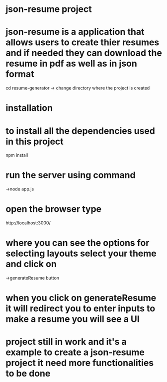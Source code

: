 # json-resume project

# json-resume is a application that allows users to create thier resumes and if needed they can download the resume in pdf as well as in json format

  cd resume-generator 
-> change directory where the project is created
# installation

# to install all the dependencies used in this project 

npm install 

# run the server using command

->node app.js

# open the browser type 

http://localhost:3000/

# where you can see the options for selecting layouts select your theme and click on

->generateResume  button

# when you click on generateResume it will redirect you to enter inputs to make a resume you will see a UI 

# project still in work and it's a example to create a json-resume project it need more functionalities to be done
